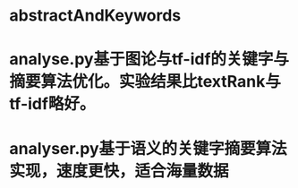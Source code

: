 #  abstractAndKeywords
# analyse.py基于图论与tf-idf的关键字与摘要算法优化。实验结果比textRank与tf-idf略好。
# analyser.py基于语义的关键字摘要算法实现，速度更快，适合海量数据

